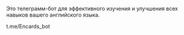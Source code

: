 Это телеграмм-бот для эффективного изучения и улучшения всех навыков вашего английского языка.

t.me/Encards_bot
